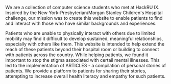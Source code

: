 We are a collection of computer science students who met at HackRU IX. Inspired by the New York-Presbyterian/Morgan Stanley Children's Hospital challenge, our mission was to create this website to enable patients to find and interact with those who have similar backgrounds and experiences.

Patients who are unable to physically interact with others due to limited mobility may find it difficult to develop sustained, meaningful relationships, especially with others like them. This website is intended to help extend the reach of these patients beyond their hospital room or building to connect with patients across the country. While helping patients, we found it important to stop the stigma associated with certail mental illnesses. This led to the implementation of ARTICLES - a compilation of personal stories of patients. We provide a platform to patients for sharing their stories, attempting to increase overall health literacy and empathy for such patients.
